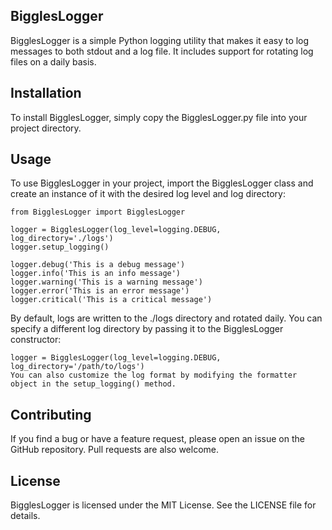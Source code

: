 ## BigglesLogger

BigglesLogger is a simple Python logging utility that makes it easy to log messages to both stdout and a log file. It includes support for rotating log files on a daily basis.

## Installation
To install BigglesLogger, simply copy the BigglesLogger.py file into your project directory.

## Usage
To use BigglesLogger in your project, import the BigglesLogger class and create an instance of it with the desired log level and log directory:

```
from BigglesLogger import BigglesLogger

logger = BigglesLogger(log_level=logging.DEBUG, log_directory='./logs')
logger.setup_logging()

logger.debug('This is a debug message')
logger.info('This is an info message')
logger.warning('This is a warning message')
logger.error('This is an error message')
logger.critical('This is a critical message')
```

By default, logs are written to the ./logs directory and rotated daily. You can specify a different log directory by passing it to the BigglesLogger constructor:


```
logger = BigglesLogger(log_level=logging.DEBUG, log_directory='/path/to/logs')
You can also customize the log format by modifying the formatter object in the setup_logging() method.
```

## Contributing
If you find a bug or have a feature request, please open an issue on the GitHub repository. Pull requests are also welcome.

## License
BigglesLogger is licensed under the MIT License. See the LICENSE file for details.